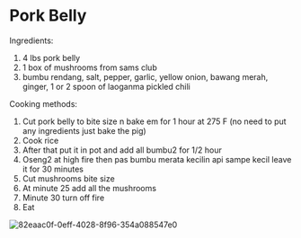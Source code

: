 # Pork Belly

Ingredients:
1. 4 lbs pork belly
2. 1 box of mushrooms from sams club
3. bumbu rendang, salt, pepper, garlic, yellow onion, bawang merah, ginger, 1 or 2 spoon of laoganma pickled chili 

Cooking methods:
1. Cut pork belly to bite size n bake em for 1 hour at 275 F (no need to put any ingredients just bake the pig)
2. Cook rice
3. After that put it in pot and add all bumbu2 for 1/2 hour
4. Oseng2 at high fire then pas bumbu merata kecilin api sampe kecil leave it for 30 minutes
5. Cut mushrooms bite size
6. At minute 25 add all the mushrooms
7. Minute 30 turn off fire
8. Eat

![82eaac0f-0eff-4028-8f96-354a088547e0](https://github.com/andreprawira/cooking-recipes/assets/42351199/33d65d8f-a154-4f1b-9be9-1234de287693)
